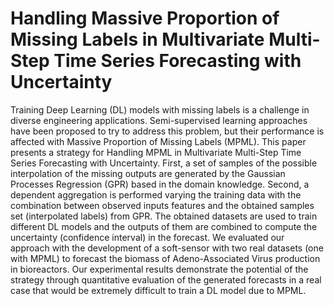 # Handling Massive Proportion of Missing Labels in Multivariate Multi-Step Time Series Forecasting with Uncertainty
Training Deep Learning (DL) models with missing labels is a challenge in diverse engineering applications. Semi-supervised learning approaches have been proposed to try to address this problem, but their performance is affected with Massive Proportion of Missing Labels (MPML). This paper presents a strategy for Handling MPML in Multivariate Multi-Step Time Series Forecasting with Uncertainty. First, a set of samples of the possible interpolation of the missing outputs are generated by the Gaussian Processes Regression (GPR) based in the domain knowledge. Second, a dependent aggregation is performed varying the training data with the combination between observed inputs features and the obtained samples set (interpolated labels) from GPR. The obtained datasets are used to train different DL models and the outputs of them are combined to compute the uncertainty (confidence interval) in the forecast. We evaluated our approach with the development of a soft-sensor with two real datasets (one with MPML) to forecast the biomass of Adeno-Associated Virus production in bioreactors. Our experimental results demonstrate the potential of the strategy through quantitative evaluation of the generated forecasts in a real case that would be extremely difficult to train a DL model due to MPML.
